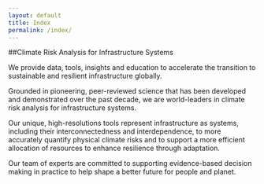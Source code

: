 ```yaml
---
layout: default
title: Index
permalink: /index/
---
```


##Climate Risk Analysis for Infrastructure Systems

We provide data, tools, insights and education to accelerate the transition to
sustainable and resilient infrastructure globally.

Grounded in pioneering, peer-reviewed science that has been developed and
demonstrated over the past decade, we are world-leaders in climate risk analysis
for infrastructure systems.

Our unique, high-resolutions tools represent infrastructure as systems, including
their interconnectedness and interdependence, to more accurately quantify physical
climate risks and to support a more efficient allocation of resources to enhance
resilience through adaptation.

Our team of experts are committed to supporting evidence-based decision making in
practice to help shape a better future for people and planet. 



<!--
Oxford Infrastructure Analytics (OIA) specializes in analysis of infrastructure
systems and networks, in particular transport, energy and water systems. OIA was
formed by academics at the University of Oxford’s Environmental Change
Institute, who have been creating novel research on infrastructure network risk
analysis that is recognized worldwide.

OIA provides quantified insights into the resilience of interdependent
infrastructure networks to natural hazard and climate risks, and the potential
economic and social disruption caused by infrastructure failures.

Our work provides the evidence for prioritizing steps to enhance the resilience
of infrastructure systems and to build the business case for a strategic
approach to adaptation.
-->
